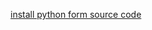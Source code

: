 [install python form source code](https://www.vultr.com/docs/install-the-latest-version-of-python-from-source-on-ubuntu-20-04/)










